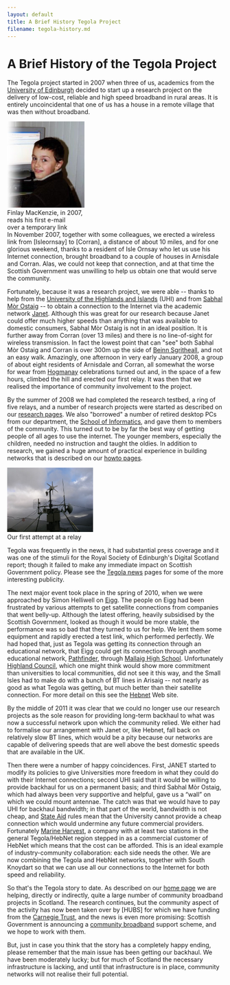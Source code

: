 ```yaml
---
layout: default
title: A Brief History Tegola Project
filename: tegola-history.md
---
```


A Brief History of the Tegola Project
=====================================

The Tegola project started in 2007 when three of us, academics from the
[University of Edinburgh] decided to start up a research project on the
delivery of low-cost, reliable and high speed broadband in rural areas.  It is
entirely uncoincidental that one of us has a
house in a remote village that was then without broadband.

<div class="image-float-right"> 
     <img src='/media/finlay.jpg' width="180" alt='Finlay Mackenzie' /><br/>
     Finlay MacKenzie, in 2007, </br>
     reads his first e-mail </br>
     over a  temporary link
  </div>
In November 2007, together with some colleagues, we erected a wireless
link from [Isleornsay] to [Corran], a distance of about 10 miles, and for
one glorious weekend, thanks to a resident of Isle Ornsay who let us
use his Internet connection, brought broadband to a couple of houses
in Arnisdale and Corran.  Alas, we could not keep that connection, and
at that time the Scottish Government was unwilling to help us obtain
one that would serve the community.

Fortunately, because it was a research project, we were able -- thanks
to help from the [University of the Highlands and Islands] (UHI) and from 
[Sabhal Mòr Ostaig] -- to obtain a connection to the
Internet via the academic network [Janet].  Although this was great
for our research because Janet could offer much higher speeds than
anything that was available to domestic consumers, Sabhal Mòr Ostaig
is not in an ideal position.  It is further away from Corran (over 13
miles) and there is no line-of-sight for wireless transmission.  In
fact the lowest point that can "see" both Sabhal Mòr Ostaig and Corran
is over 300m up the side of [Beinn Sgritheall], and not an easy walk.
Amazingly, one afternoon in very early January 2008, a group of about eight
residents of Arnisdale and Corran, all somewhat the worse for wear
from [Hogmanay] celebrations turned out and, in the space of a few hours,
climbed the hill and erected our first relay.  It was then that we
realised the importance of community involvement to the project.

By the summer of 2008 we had completed the research testbed, a ring of
five relays, and a number of research projects were started as
described on our [research pages].  We also "borrowed" a number of
retired desktop PCs from our department, the [School of Informatics], and gave them to
members of the community.  This turned out to be by far the best way
of getting people of all ages to use the internet.  The younger
members, especially the children,  needed no instruction and taught the oldies.
In addition to research, we gained a huge amount of practical
experience in building networks that is described on our [howto pages].

<div class="image-float-right"> 
    <img src="/media/beinn-s-with-power.jpg" width="200" alt="Beinn-junkpile"/><br/>
    Our first attempt at a relay
</div>


Tegola was frequently in the
news, it had substantial press coverage and it was one of the stimuli
for the Royal Society of Edinburgh's Digital Scotland report;  though
it failed to make any immediate impact on Scottish Government
policy. Please see the [Tegola news] pages for some of the more
interesting publicity.


The next major event took place  in the spring of 2010, 
when we were approached by Simon
Helliwell on [Eigg]. The people on Eigg had been frustrated by various
attempts to get satellite connections from companies that went
belly-up.  Although the latest offering,  heavily
subsidised  by the Scottish Government, looked as though it would be more
stable, the performance was so bad that they turned to us for help. 
We lent them some equipment and rapidly erected a test link, which
performed perfectly. We had hoped that, just as Tegola was
getting its connection through an educational network, that Eigg could
get its connection through another educational network, [Pathfinder],
through [Mallaig High School].
Unfortunately [Highland Council], which one might think would show more
commitment than universities to local communities, did
not see it this way, and the Small Isles had to make do with a bunch of BT lines
in Arisaig -- not nearly as good as what Tegola was getting, but much
better than their satellite connection.  For more detail on this see
the [Hebnet] Web site.


By the middle of 2011 it was clear that we could  no longer use our
research
projects as the sole reason for providing long-term backhaul to what was now a
successful network upon which the community relied.  We either had to formalise our
arrangement with Janet or, like Hebnet, fall back on relatively slow
BT lines, which would be a pity because our networks are capable of
delivering speeds that are well above the best domestic speeds that
are available in the UK.

Then there were a number of happy coincidences. First, JANET started
to modify its policies to give Universities more freedom in what they
could do with their Internet connections; second UHI said that it
would be willing to provide backhaul for us on a permanent basis; and
third Sabhal Mòr Ostaig, which had always been very supportive and
helpful, gave us a “wall” on which we could mount antennae. The catch
was that we would have to pay UHI for backhaul bandwidth; in that part
of the world, bandwidth is not cheap, and [State Aid] rules mean that
the University cannot provide a cheap connection which would undermine
any future commercial providers. Fortunately [Marine Harvest], a company
with at least two stations in the general Tegola/HebNet region stepped
in as a commercial customer of HebNet which means that the cost can be
afforded. This is an ideal example of industry-community
collaboration: each side needs the other. We are now combining the
Tegola and HebNet networks, together with South Knoydart so that we
can use all our connections to the Internet for both speed and
reliability.


So that's the Tegola story to date. As described on our [home page] we
are helping, directly or indirectly, quite a large number of community
broadband projects in Scotland. The research continues, but the
community aspect of the activity has now been taken over by [HUBS] for
which we have funding from the [Carnegie Trust], and the news is even
more promising:  Scottish Government is announcing a [community
broadband] support scheme, and we hope to work with them.

But, just in case you think that the story has a completely happy
ending, please remember that the main issue has been  getting our
backhaul.  We have been moderately lucky; but for much of Scotland the
necessary infrastructure is lacking, and until that infrastructure is in place,
community networks will not realise their full potential.


[Corran]:http://en.wikipedia.org/wiki/Corran,_Loch_Hourn
[Isleornsay]:http://en.wikipedia.org/wiki/Isleornsay
[Sabhal Mòr Ostaig]:http://www.smo.uhi.ac.uk/index_gd.html
[University of Edinburgh]:http://www.ed.ac.uk
[University of the Highlands and Islands]:http://www.uhi.ac.uk
[JANET]:https://www.ja.net/
[Beinn Sgritheall]:http://en.wikipedia.org/wiki/Beinn_Sgritheall
[Hogmanay]:http://en.wikipedia.org/wiki/Hogmanay
[Tegola news]:/tegola-news/index.html
[Eigg]:http://en.wikipedia.org/wiki/Eigg
[research pages]:/research/index.html
[Pathfinder]: http://www.pathfindernorth.co.uk/
[Highland Council]:http://www.highland.gov.uk/
[Hebnet]: http://www.hebnet.co.uk/
[Mallaig High School]: http://www.mallaighigh.highland.sch.uk/
[Marine Harvest]: http://www.marineharvest.com/
[Carnegie Trust]: http://www.carnegie-trust.org/
[home page]: /index.html
[community broadband]: http://www.bbc.co.uk/news/uk-scotland-19193901
[research pages]: /tegola-research/index.html
[School of Informatics]: http://www.ed.ac.uk/schools-departments/informatics/
[howto pages]: /howto/index.html
[State Aid]: http://www.stateaidscotland.gov.uk/state_aid
[Marine Harvest]: http://www.marineharvest.com/scotland
